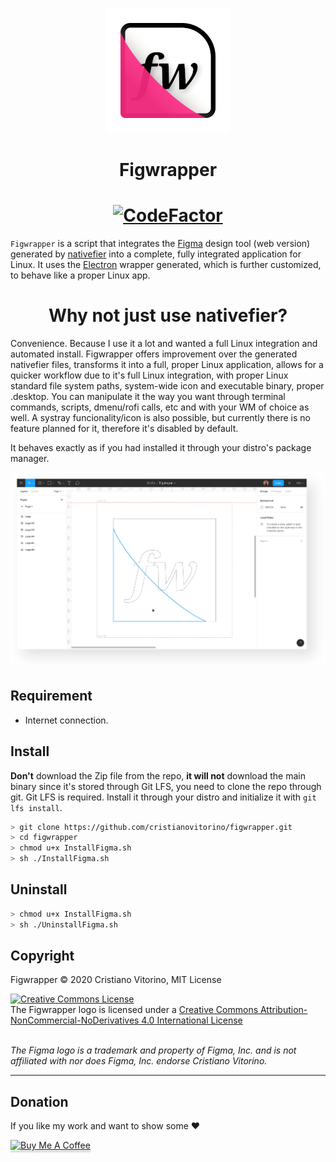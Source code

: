 <p align="center">
    <img src="https://raw.githubusercontent.com/cristianovitorino/figwrapper/master/Images/icon.png"
    alt="icon"/>
</p>

<h1 align="center">
    Figwrapper
</h1>

<h1 align="center">
    <a href="https://www.codefactor.io/repository/github/cristianovitorino/figwrapper"><img                                      src="https://www.codefactor.io/repository/github/cristianovitorino/figwrapper/badge" alt="CodeFactor" /></a>
</h1>
    
`Figwrapper` is a script that integrates the [Figma](https://www.figma.com/) design tool (web version) generated by [nativefier](https://github.com/jiahaog/nativefier) into a complete, fully integrated application for Linux. It uses the [Electron](https://github.com/electron/electron) wrapper generated, which is further customized, to behave like a proper Linux app.

<h1 align="center">
    Why not just use nativefier?
</h1>

Convenience. Because I use it a lot and wanted a full Linux integration and automated install. Figwrapper offers improvement over the generated nativefier files, transforms it into a full, proper Linux application, allows for a quicker workflow due to it's full Linux integration, with proper Linux standard file system paths, system-wide icon and executable binary, proper .desktop. You can manipulate it the way you want through terminal commands, scripts, dmenu/rofi calls, etc and with your WM of choice as well. A systray funcionality/icon is also possible, but currently there is no feature planned for it, therefore it's disabled by default.

It behaves exactly as if you had installed it through your distro's package manager.

<p align="center">
    <img src="https://raw.githubusercontent.com/cristianovitorino/figwrapper/master/Images/screenshot.png"
    alt="screenshot"/>
</p>

## Requirement
* Internet connection.

## Install
**Don't** download the Zip file from the repo, **it will not** download the main binary since it's stored through Git LFS, you need to clone the repo through git. Git LFS is required. Install it through your distro and initialize it with `git lfs install`.

```bash
> git clone https://github.com/cristianovitorino/figwrapper.git
> cd figwrapper
> chmod u+x InstallFigma.sh
> sh ./InstallFigma.sh
```

## Uninstall

```bash
> chmod u+x InstallFigma.sh
> sh ./UninstallFigma.sh
```

## Copyright

Figwrapper © 2020 Cristiano Vitorino, MIT License

<div>
<a rel="license" href="http://creativecommons.org/licenses/by-nc-nd/4.0/"><img alt="Creative Commons License" style="border-width:0" src="https://i.creativecommons.org/l/by-nc-nd/4.0/80x15.png" /></a><br />The Figwrapper logo is licensed under a <a rel="license" href="http://creativecommons.org/licenses/by-nc-nd/4.0/">Creative Commons Attribution-NonCommercial-NoDerivatives 4.0 International License</a>
</div>
<br>

*The Figma logo is a trademark and property of Figma, Inc. and is not affiliated with nor does Figma, Inc. endorse Cristiano Vitorino.*

---
## Donation
If you like my work and want to show some :heart:

<a href="https://www.buymeacoffee.com/cristianovitorino" target="_blank"><img src="https://www.buymeacoffee.com/assets/img/custom_images/orange_img.png" alt="Buy Me A Coffee" style="height: 41px !important;width: 174px !important;box-shadow: 0px 3px 2px 0px rgba(190, 190, 190, 0.5) !important;-webkit-box-shadow: 0px 3px 2px 0px rgba(190, 190, 190, 0.5) !important;" ></a>
